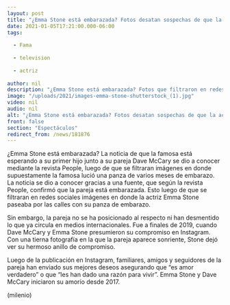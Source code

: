 ```yaml
---
layout: post
title: "¿Emma Stone está embarazada? Fotos desatan sospechas de que la actriz será mamá"
date: 2021-01-05T17:21:00.000-06:00
tags:
  
  - Fama
  
  - television
  
  - actriz
  
author: nil
description: "¿Emma Stone está embarazada? Fotos que filtraron en redes sociales podrían destapar que la famosa actriz espera un bebé junto a su pareja Dave McCary. "
image: "/uploads/2021/images-emma-stone-shutterstock_(1).jpg"
video: nil
audio: nil
alt: "¿Emma Stone está embarazada? Fotos desatan sospechas de que la actriz será mamá"
front: false
section: "Espectáculos"
redirect_from: /news/181876
---
```


¿Emma Stone está embarazada? La noticia de que la famosa está esperando a su primer hijo junto a su pareja Dave McCary se dio a conocer mediante la revista People, luego de que se filtraran imágenes en donde supuestamente la famosa lució una panza de varios meses de embarazo. La noticia se dio a conocer gracias a una fuente, que según la revista People, confirmó que la pareja está embarazada. Esto luego de que se filtraran en redes sociales imágenes en donde la actriz Emma Stone paseaba por las calles con su panza de embarazo. 

Sin embargo, la pareja no se ha posicionado al respecto ni han desmentido lo que ya circula en medios internacionales. Fue a finales de 2019, cuando Dave McCary y Emma Stone presumieron su compromiso en Instagram. Con una tierna fotografía en la que la pareja aparece sonriente, Stone dejó ver su hermoso anillo de compromiso. 

Luego de la publicación en Instagram, familiares, amigos y seguidores de la pareja han enviado sus mejores deseos asegurando que “es amor verdadero” o que “les han dado una razón para vivir”. Emma Stone y Dave McCary iniciaron su amorío desde 2017. 

(milenio)